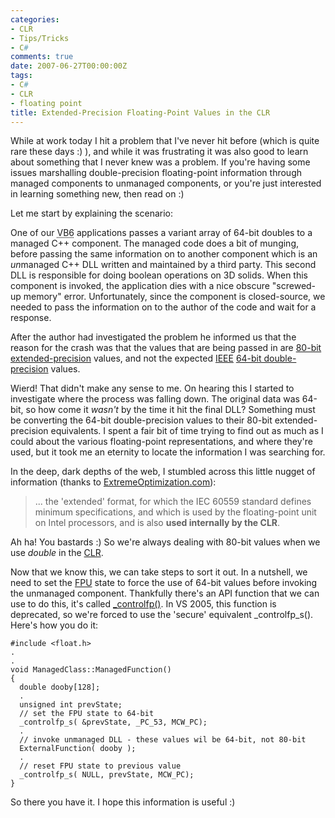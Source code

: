 ```yaml
---
categories:
- CLR
- Tips/Tricks
- C#
comments: true
date: 2007-06-27T00:00:00Z
tags:
- C#
- CLR
- floating point
title: Extended-Precision Floating-Point Values in the CLR
---
```


While at work today I hit a problem that I've never hit before (which is quite rare these days :) ), and while it was frustrating it was also good to learn about something that I never knew was a problem. If you're having some issues marshalling double-precision floating-point information through managed components to unmanaged components, or you're just interested in learning something new, then read on :)

Let me start by explaining the scenario:<!--more-->

One of our <acronym title="Visual Basic v6">VB6</acronym> applications passes a variant array of 64-bit doubles to a managed C++ component. The managed code does a bit of munging, before passing the same information on to another component which is an <em>un</em>managed C++ DLL written and maintained by a third party. This second DLL is responsible for doing boolean operations on 3D solids. When this component is invoked, the application dies with a nice obscure "screwed-up memory" error. Unfortunately, since the component is closed-source, we needed to pass the information on to the author of the code and wait for a response.

After the author had investigated the problem he informed us that the reason for the crash was that the values that are being passed in are <a href="http://en.wikipedia.org/wiki/Extended_precision" title="Extended Precision">80-bit extended-precision</a> values, and not the expected <a href="http://en.wikipedia.org/wiki/IEEE_754" title="IEEE 754">IEEE</a> <a href="http://en.wikipedia.org/wiki/Double_precision" title="Double Precision">64-bit double-precision</a> values.

Wierd! That didn't make any sense to me. On hearing this I started to investigate where the process was falling down. The original data was 64-bit, so how come it <em>wasn't</em> by the time it hit the final DLL? Something must be converting the 64-bit double-precision values to their 80-bit extended-precision equivalents. I spent a fair bit of time trying to find out as much as I could about the various floating-point representations, and where they're used, but it took me an eternity to locate the information I was searching for.

In the deep, dark depths of the web, I stumbled across this little nugget of information (thanks to <a href="http://www.extremeoptimization.com/resources/Articles/FPDotNetConceptsAndFormats.aspx#standards" title="FP .NET Concepts and Formats">ExtremeOptimization.com</a>):<blockquote><p>... the 'extended' format, for which the IEC 60559 standard defines minimum specifications, and which is used by the floating-point unit on Intel processors, and is also <strong>used internally by the CLR</strong>.</p></blockquote>Ah ha! You bastards :) So we're always dealing with 80-bit values when we use <em>double</em> in the <a href="http://en.wikipedia.org/wiki/Common_Language_Runtime" title="Common Language Runtime">CLR</a>.

Now that we know this, we can take steps to sort it out. In a nutshell, we need to set the <a href="http://en.wikipedia.org/wiki/Floating_point_unit" title="Floating Point Unit">FPU</a> state to force the use of 64-bit values before invoking the unmanaged component. Thankfully there's an API function that we can use to do this, it's called <a href="http://msdn2.microsoft.com/en-us/library/e9b52ceh(VS.80).aspx" title="_controlfp">_controlfp()</a>. In VS 2005, this function is deprecated, so we're forced to use the 'secure' equivalent _controlfp_s(). Here's how you do it:
```
#include <float.h>
.
.
void ManagedClass::ManagedFunction()
{
  double dooby[128];
  .
  unsigned int prevState;
  // set the FPU state to 64-bit
  _controlfp_s( &prevState, _PC_53, MCW_PC);
  .
  // invoke unmanaged DLL - these values wil be 64-bit, not 80-bit
  ExternalFunction( dooby );
  .
  // reset FPU state to previous value
  _controlfp_s( NULL, prevState, MCW_PC);
}
```

So there you have it. I hope this information is useful :)
